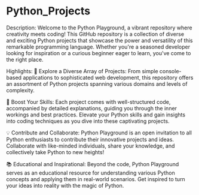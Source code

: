# Python_Projects
Description: Welcome to the Python Playground, a vibrant repository where creativity meets coding! This GitHub repository is a collection of diverse and exciting Python projects that showcase the power and versatility of this remarkable programming language. Whether you're a seasoned developer looking for inspiration or a curious beginner eager to learn, you've come to the right place.

Highlights: 🐍 Explore a Diverse Array of Projects: From simple console-based applications to sophisticated web development, this repository offers an assortment of Python projects spanning various domains and levels of complexity.

🚀 Boost Your Skills: Each project comes with well-structured code, accompanied by detailed explanations, guiding you through the inner workings and best practices. Elevate your Python skills and gain insights into coding techniques as you dive into these captivating projects.

💡 Contribute and Collaborate: Python Playground is an open invitation to all Python enthusiasts to contribute their innovative projects and ideas. Collaborate with like-minded individuals, share your knowledge, and collectively take Python to new heights!

📚 Educational and Inspirational: Beyond the code, Python Playground serves as an educational resource for understanding various Python concepts and applying them in real-world scenarios. Get inspired to turn your ideas into reality with the magic of Python.
